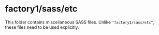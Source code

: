 # factory1/sass/etc

This folder contains miscellaneous SASS files. Unlike `"factory1/sass/etc"`, these files
need to be used explicitly.
